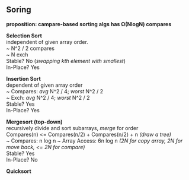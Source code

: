 ## Soring
**proposition: campare-based sorting algs has Ω(NlogN) compares**  
  
  
**Selection Sort**    
independent of given array order.  
~ N^2 / 2 compares  
~ N exch  
Stable? No (*swapping kth element with smallest*)  
In-Place? Yes  

**Insertion Sort**    
dependent of given array order  
~ Compares: *avg* N^2 / 4; *worst* N^2 / 2  
~ Exch: *avg* N^2 / 4; *worst* N^2 / 2  
Stable? Yes  
In-Place? Yes  

**Mergesort (top-down)**   
recursively divide and sort subarrays, *merge* for order  
Compares(n) <= Compares(n/2) + Compares(n/2) + n *(draw a tree)*  
~ Compares: n log n
~ Array Access: 6n log n *(2N for copy array, 2N for move back, <= 2N for compare)*  
Stable? Yes  
In-Place? No  

**Quicksort** 
